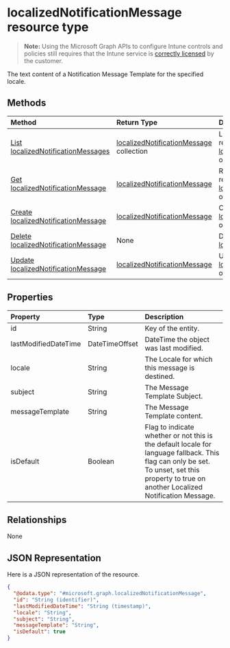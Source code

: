 # localizedNotificationMessage resource type

> **Note:** Using the Microsoft Graph APIs to configure Intune controls and policies still requires that the Intune service is [correctly licensed](https://go.microsoft.com/fwlink/?linkid=839381) by the customer.

The text content of a Notification Message Template for the specified locale.
## Methods
|Method|Return Type|Description|
|:---|:---|:---|
|[List localizedNotificationMessages](../api/intune_notification_localizednotificationmessage_list.md)|[localizedNotificationMessage](../resources/intune_notification_localizednotificationmessage.md) collection|List properties and relationships of the [localizedNotificationMessage](../resources/intune_notification_localizednotificationmessage.md) objects.|
|[Get localizedNotificationMessage](../api/intune_notification_localizednotificationmessage_get.md)|[localizedNotificationMessage](../resources/intune_notification_localizednotificationmessage.md)|Read properties and relationships of the [localizedNotificationMessage](../resources/intune_notification_localizednotificationmessage.md) object.|
|[Create localizedNotificationMessage](../api/intune_notification_localizednotificationmessage_create.md)|[localizedNotificationMessage](../resources/intune_notification_localizednotificationmessage.md)|Create a new [localizedNotificationMessage](../resources/intune_notification_localizednotificationmessage.md) object.|
|[Delete localizedNotificationMessage](../api/intune_notification_localizednotificationmessage_delete.md)|None|Deletes a [localizedNotificationMessage](../resources/intune_notification_localizednotificationmessage.md).|
|[Update localizedNotificationMessage](../api/intune_notification_localizednotificationmessage_update.md)|[localizedNotificationMessage](../resources/intune_notification_localizednotificationmessage.md)|Update the properties of a [localizedNotificationMessage](../resources/intune_notification_localizednotificationmessage.md) object.|

## Properties
|Property|Type|Description|
|:---|:---|:---|
|id|String|Key of the entity.|
|lastModifiedDateTime|DateTimeOffset|DateTime the object was last modified.|
|locale|String|The Locale for which this message is destined.|
|subject|String|The Message Template Subject.|
|messageTemplate|String|The Message Template content.|
|isDefault|Boolean|Flag to indicate whether or not this is the default locale for language fallback. This flag can only be set. To unset, set this property to true on another Localized Notification Message.|

## Relationships
None
## JSON Representation
Here is a JSON representation of the resource.
<!--{
  "blockType": "resource",
  "baseType": "microsoft.graph.entity",
  "keyProperty": "id",
  "@odata.type": "microsoft.graph.localizedNotificationMessage"
}-->
``` json
{
  "@odata.type": "#microsoft.graph.localizedNotificationMessage",
  "id": "String (identifier)",
  "lastModifiedDateTime": "String (timestamp)",
  "locale": "String",
  "subject": "String",
  "messageTemplate": "String",
  "isDefault": true
}
```









